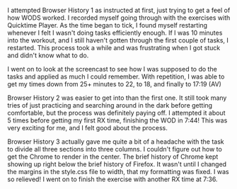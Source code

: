 I attempted Browser History 1 as instructed at first, just trying to get a feel of how WODS worked. I recorded myself going through with the exercises with Quicktime Player. As the time began to tick, I found myself restarting whenever I felt I wasn't doing tasks efficiently enough. If I was 10 minutes into the workout, and I still haven't gotten through the first couple of tasks, I restarted. This process took a while and was frustrating when I got stuck and didn't know what to do.

I went on to look at the screencast to see how I was supposed to do the tasks and applied as much I could remember. With repetition, I was able to get my times down from 25+ minutes to 22, to 18, and finally to 17:19 (AV)

Browser History 2 was easier to get into than the first one. It still took many tries of just practicing and searching around in the dark before getting comfortable, but the process was definitely paying off. I attempted it about 5 times before getting my first RX time, finishing the WOD in 7:44! This was very exciting for me, and I felt good about the process. 

Browser History 3 actually gave me quite a bit of a headache with the task to divide all three sections into three columns. I couldn't figure out how to get the Chrome to render in the center. The brief history of Chrome kept showing up right below the brief history of Firefox. It wasn't until I changed the margins in the style.css file to width, that my formatting was fixed. I was so relieved! I went on to finish the exercise with another RX time at 7:36. 
